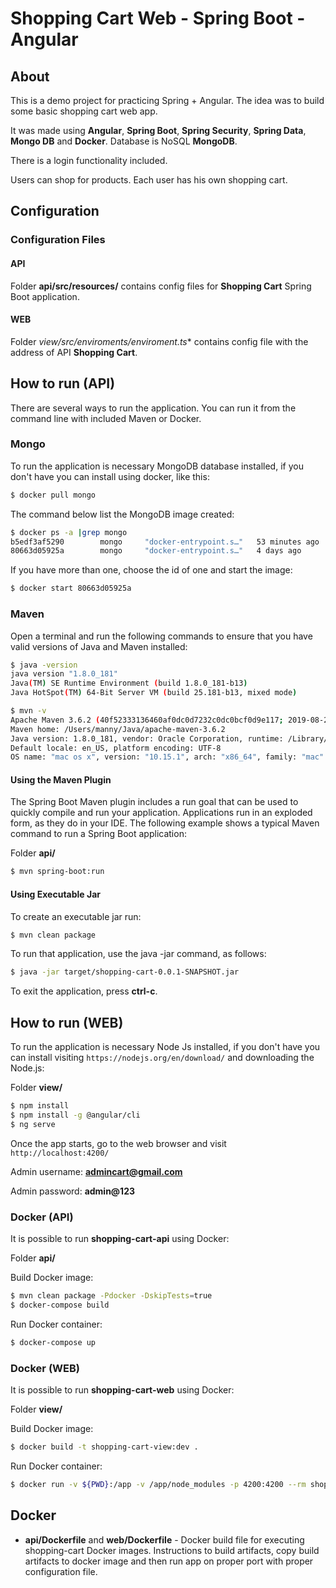 # Shopping Cart Web - Spring Boot - Angular

## About

This is a demo project for practicing Spring + Angular. The idea was to build some basic shopping cart web app.

It was made using **Angular**, **Spring Boot**, **Spring Security**, **Spring Data**, **Mongo DB** and **Docker**. 
Database is NoSQL **MongoDB**.

There is a login functionality included.

Users can shop for products. Each user has his own shopping cart.

## Configuration

### Configuration Files

#### API
Folder **api/src/resources/** contains config files for **Shopping Cart** Spring Boot application.

#### WEB
Folder *view/src/enviroments/enviroment.ts** contains config file with the address of API **Shopping Cart**.


## How to run (API)

There are several ways to run the application. You can run it from the command line with included Maven or Docker. 

### Mongo

To run the application is necessary MongoDB database installed, if you don't have you can install using docker, like this:

```bash
$ docker pull mongo
```

The command below list the MongoDB image created:

```bash
$ docker ps -a |grep mongo
b5edf3af5290        mongo     "docker-entrypoint.s…"   53 minutes ago    Exited (0) 11 minutes ago                                                       shopping-cart-mongodb
80663d05925a        mongo     "docker-entrypoint.s…"   4 days ago        Exited (0) About an hour ago                                                      focused_blackburn
```

If you have more than one, choose the id of one and start the image:

```bash
$ docker start 80663d05925a
```

### Maven

Open a terminal and run the following commands to ensure that you have valid versions of Java and Maven installed:

```bash
$ java -version
java version "1.8.0_181"
Java(TM) SE Runtime Environment (build 1.8.0_181-b13)
Java HotSpot(TM) 64-Bit Server VM (build 25.181-b13, mixed mode)
```

```bash
$ mvn -v
Apache Maven 3.6.2 (40f52333136460af0dc0d7232c0dc0bcf0d9e117; 2019-08-27T12:06:16-03:00)
Maven home: /Users/manny/Java/apache-maven-3.6.2
Java version: 1.8.0_181, vendor: Oracle Corporation, runtime: /Library/Java/JavaVirtualMachines/jdk1.8.0_181.jdk/Contents/Home/jre
Default locale: en_US, platform encoding: UTF-8
OS name: "mac os x", version: "10.15.1", arch: "x86_64", family: "mac"
```

#### Using the Maven Plugin

The Spring Boot Maven plugin includes a run goal that can be used to quickly compile and run your application. 
Applications run in an exploded form, as they do in your IDE. 
The following example shows a typical Maven command to run a Spring Boot application:

Folder **api/**
 
```bash
$ mvn spring-boot:run
``` 

#### Using Executable Jar

To create an executable jar run:

```bash
$ mvn clean package
``` 

To run that application, use the java -jar command, as follows:

```bash
$ java -jar target/shopping-cart-0.0.1-SNAPSHOT.jar
```

To exit the application, press **ctrl-c**.

## How to run (WEB)

To run the application is necessary Node Js installed, if you don't have you can install visiting `https://nodejs.org/en/download/` and downloading the Node.js:

Folder **view/**

```bash
$ npm install
$ npm install -g @angular/cli
$ ng serve
```

Once the app starts, go to the web browser and visit `http://localhost:4200/`

Admin username: **admincart@gmail.com**

Admin password: **admin@123**

### Docker (API)

It is possible to run **shopping-cart-api** using Docker:

Folder **api/**

Build Docker image:
```bash
$ mvn clean package -Pdocker -DskipTests=true
$ docker-compose build
```

Run Docker container:
```bash
$ docker-compose up
```

### Docker (WEB)

It is possible to run **shopping-cart-web** using Docker:

Folder **view/**

Build Docker image:
```bash
$ docker build -t shopping-cart-view:dev .
```

Run Docker container:
```bash
$ docker run -v ${PWD}:/app -v /app/node_modules -p 4200:4200 --rm shopping-cart-view:dev
```

## Docker 

* **api/Dockerfile** and **web/Dockerfile**  - Docker build file for executing shopping-cart Docker images. 
Instructions to build artifacts, copy build artifacts to docker image and then run app on proper port with proper configuration file.
